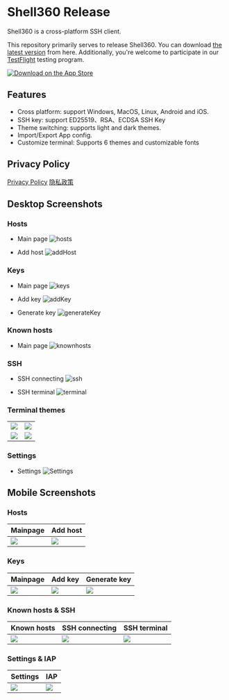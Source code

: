 # Shell360 Release

Shell360 is a cross-platform SSH client.

This repository primarily serves to release Shell360. You can download [the latest version](https://github.com/shell360/release/releases) from here. Additionally, you're welcome to participate in our [TestFlight](https://testflight.apple.com/join/teqJZCRm) testing program.

<a href="https://apps.apple.com/app/shell360/id6502880351">
  <img src="./Download-on-the-App-Store.svg" alt="Download on the App Store">
</a>

## Features

- Cross platform: support Windows, MacOS, Linux, Android and iOS.
- SSH key: support ED25519、RSA、ECDSA SSH Key
- Theme switching: supports light and dark themes.
- Import/Export App config.
- Customize terminal: Supports 6 themes and customizable fonts

## Privacy Policy

[Privacy Policy](./Privacy-Policy.md)
[隐私政策](./Privacy-Policy-zh_CN.md)

## Desktop Screenshots

### Hosts

- Main page
  ![hosts](./screenshots/desktop/hosts.png)

- Add host
  ![addHost](./screenshots/desktop/addHost.png)

### Keys

- Main page
  ![keys](./screenshots/desktop/keys.png)

- Add key
  ![addKey](./screenshots/desktop/addKey.png)

- Generate key
  ![generateKey](./screenshots/desktop/generateKey.png)

### Known hosts

- Main page
  ![knownhosts](./screenshots/desktop/knownhosts.png)

### SSH

- SSH connecting
  ![ssh](./screenshots/desktop/ssh.png)

- SSH terminal
  ![terminal](./screenshots/desktop/terminal.png)

### Terminal themes

<table>
  <tbody>
    <tr>
      <td>
        <img src="./screenshots/desktop/terminal-themes/terminal-theme-1.png" />
      </td>
      <td>
        <img src="./screenshots/desktop/terminal-themes/terminal-theme-2.png" />
      </td>
    </tr>
    <tr>
        <td>
          <img src="./screenshots/desktop/terminal-themes/terminal-theme-3.png" />
        </td>
        <td>
          <img src="./screenshots/desktop/terminal-themes/terminal-theme-4.png" />
        </td>
      </tr>
  </tbody>
</table>

### Settings

- Settings
  ![Settings](./screenshots/desktop/settings.png)

## Mobile Screenshots

### Hosts

<table>
  <thead>
    <tr>
      <th>Mainpage</th>
      <th>Add host</th>
    </tr>
  </thead>
  <tbody>
    <tr>
      <td>
        <img src="./screenshots/mobile/hosts.png" />
      </td>
      <td>
        <img src="./screenshots/mobile/addHost.png" />
      </td>
    </tr>
  </tbody>
</table>

### Keys

<table>
  <thead>
    <tr>
      <th>Mainpage</th>
      <th>Add key</th>
      <th>Generate key</th>
    </tr>
  </thead>
  <tbody>
    <tr>
      <td>
        <img src="./screenshots/mobile/keys.png" />
      </td>
      <td>
        <img src="./screenshots/mobile/addKey.png" />
      </td>
      <td>
        <img src="./screenshots/mobile/generateKey.png" />
      </td>
    </tr>
  </tbody>
</table>

### Known hosts & SSH

<table>
  <thead>
    <tr>
      <th>Known hosts</th>
      <th>SSH connecting</th>
      <th>SSH terminal</th>
    </tr>
  </thead>
  <tbody>
    <tr>
      <td>
        <img src="./screenshots/mobile/knownhosts.png" />
      </td>
      <td>
        <img src="./screenshots/mobile/ssh.png" />
      </td>
      <td>
        <img src="./screenshots/mobile/terminal.png" />
      </td>
    </tr>
  </tbody>
</table>

### Settings & IAP

<table>
  <thead>
    <tr>
      <th>Settings</th>
      <th>IAP</th>
    </tr>
  </thead>
  <tbody>
    <tr>
      <td>
        <img src="./screenshots/mobile/settings.png" />
      </td>
      <td>
        <img src="./screenshots/mobile/iap.png" />
      </td>
    </tr>
  </tbody>
</table>
